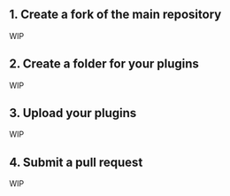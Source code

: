 ## 1. Create a fork of the main repository
WIP
## 2. Create a folder for your plugins
WIP
## 3. Upload your plugins
WIP
## 4. Submit a pull request
WIP

